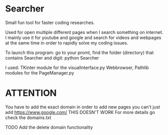 # Searcher
Small fun tool for faster coding researches.

Used for open multiple different pages when I search something on internet. I mainly use it for youtube and google and search for videos and webpages at the same time in order to rapidly solve my coding issues.

To launch this program:
 go to your promt, find the folder (directory) that contains Searcher and digit: python Searcher

I used:
TKinter module for the visualInterface.py
Webbrowser, Pathlib modules for the PageManager.py 


# ATTENTION
You have to add the exact domain in order to add new pages you can't just add
https://www.google.com/
THIS DOESN'T WORK
For more details go check the domains.txt

TODO
Add the delete domain functionality 

